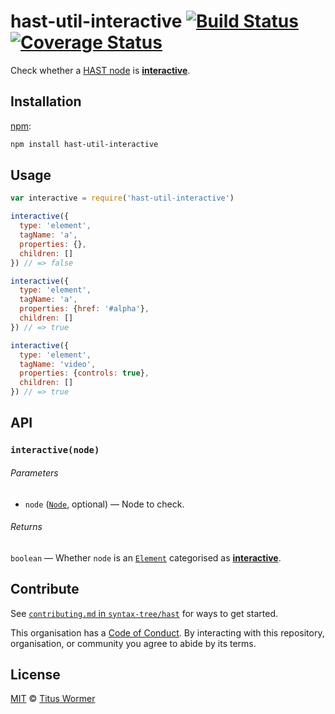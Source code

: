 # hast-util-interactive [![Build Status][build-badge]][build-page] [![Coverage Status][coverage-badge]][coverage-page]

Check whether a [HAST node][hast] is [**interactive**][spec].

## Installation

[npm][]:

```bash
npm install hast-util-interactive
```

## Usage

```javascript
var interactive = require('hast-util-interactive')

interactive({
  type: 'element',
  tagName: 'a',
  properties: {},
  children: []
}) // => false

interactive({
  type: 'element',
  tagName: 'a',
  properties: {href: '#alpha'},
  children: []
}) // => true

interactive({
  type: 'element',
  tagName: 'video',
  properties: {controls: true},
  children: []
}) // => true
```

## API

### `interactive(node)`

###### Parameters

*   `node` ([`Node`][node], optional) — Node to check.

###### Returns

`boolean` — Whether `node` is an [`Element`][element] categorised
as [**interactive**][spec].

## Contribute

See [`contributing.md` in `syntax-tree/hast`][contributing] for ways to get
started.

This organisation has a [Code of Conduct][coc].  By interacting with this
repository, organisation, or community you agree to abide by its terms.

## License

[MIT][license] © [Titus Wormer][author]

<!-- Definition -->

[build-badge]: https://img.shields.io/travis/syntax-tree/hast-util-interactive.svg

[build-page]: https://travis-ci.org/syntax-tree/hast-util-interactive

[coverage-badge]: https://img.shields.io/codecov/c/github/syntax-tree/hast-util-interactive.svg

[coverage-page]: https://codecov.io/github/syntax-tree/hast-util-interactive?branch=master

[npm]: https://docs.npmjs.com/cli/install

[license]: LICENSE

[author]: http://wooorm.com

[hast]: https://github.com/syntax-tree/hast

[node]: https://github.com/syntax-tree/unist#node

[element]: https://github.com/syntax-tree/hast#element

[spec]: https://html.spec.whatwg.org/#interactive-content

[contributing]: https://github.com/syntax-tree/hast/blob/master/contributing.md

[coc]: https://github.com/syntax-tree/hast/blob/master/code-of-conduct.md
